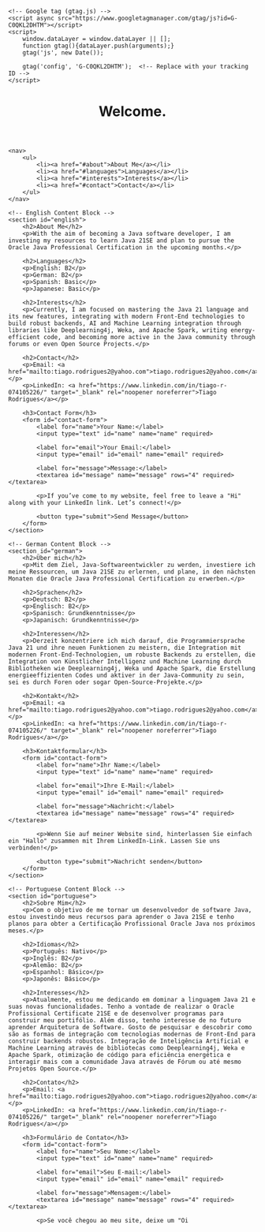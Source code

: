 <!DOCTYPE html>
<html lang="en">
<head>
    <meta charset="UTF-8">
    <meta name="viewport" content="width=device-width, initial-scale=1.0">
    <meta name="description" content="Tiago Rodrigues - Web Developer passionate about AI, Quantum Computing, Cybersecurity, and more.">
    <meta name="author" content="Tiago Rodrigues">
    <meta name="keywords" content="Web Developer, AI, Quantum Computing, Cybersecurity, E-Commerce">
    <meta property="og:title" content="Tiago Rodrigues - My Career in Tech">
    <title>Tiago Rodrigues - My Career in Tech</title>
    <link rel="stylesheet" href="styles.css">

    <!-- Google tag (gtag.js) -->
    <script async src="https://www.googletagmanager.com/gtag/js?id=G-C0QKL2DHTM"></script>
    <script>
        window.dataLayer = window.dataLayer || [];
        function gtag(){dataLayer.push(arguments);}
        gtag('js', new Date());

        gtag('config', 'G-C0QKL2DHTM');  <!-- Replace with your tracking ID -->
    </script>
</head>
<body>
    <header>
        <!-- English greeting -->
        <h1>Welcome.</h1>
    </header>

    <nav>
        <ul>
            <li><a href="#about">About Me</a></li>
            <li><a href="#languages">Languages</a></li>
            <li><a href="#interests">Interests</a></li>
            <li><a href="#contact">Contact</a></li>
        </ul>
    </nav>

    <!-- English Content Block -->
    <section id="english">
        <h2>About Me</h2>
        <p>With the aim of becoming a Java software developer, I am investing my resources to learn Java 21SE and plan to pursue the Oracle Java Professional Certification in the upcoming months.</p>

        <h2>Languages</h2>
        <p>English: B2</p>
        <p>German: B2</p>
        <p>Spanish: Basic</p>
        <p>Japanese: Basic</p>

        <h2>Interests</h2>
        <p>Currently, I am focused on mastering the Java 21 language and its new features, integrating with modern Front-End technologies to build robust backends, AI and Machine Learning integration through libraries like Deeplearning4j, Weka, and Apache Spark, writing energy-efficient code, and becoming more active in the Java community through forums or even Open Source Projects.</p>

        <h2>Contact</h2>
        <p>Email: <a href="mailto:tiago.rodrigues2@yahoo.com">tiago.rodrigues2@yahoo.com</a></p>
        <p>LinkedIn: <a href="https://www.linkedin.com/in/tiago-r-074105226/" target="_blank" rel="noopener noreferrer">Tiago Rodrigues</a></p>

        <h3>Contact Form</h3>
        <form id="contact-form">
            <label for="name">Your Name:</label>
            <input type="text" id="name" name="name" required>

            <label for="email">Your Email:</label>
            <input type="email" id="email" name="email" required>

            <label for="message">Message:</label>
            <textarea id="message" name="message" rows="4" required></textarea>

            <p>If you’ve come to my website, feel free to leave a "Hi" along with your LinkedIn link. Let’s connect!</p>

            <button type="submit">Send Message</button>
        </form>
    </section>

    <!-- German Content Block -->
    <section id="german">
        <h2>Über mich</h2>
        <p>Mit dem Ziel, Java-Softwareentwickler zu werden, investiere ich meine Ressourcen, um Java 21SE zu erlernen, und plane, in den nächsten Monaten die Oracle Java Professional Certification zu erwerben.</p>

        <h2>Sprachen</h2>
        <p>Deutsch: B2</p>
        <p>Englisch: B2</p>
        <p>Spanisch: Grundkenntnisse</p>
        <p>Japanisch: Grundkenntnisse</p>

        <h2>Interessen</h2>
        <p>Derzeit konzentriere ich mich darauf, die Programmiersprache Java 21 und ihre neuen Funktionen zu meistern, die Integration mit modernen Front-End-Technologien, um robuste Backends zu erstellen, die Integration von Künstlicher Intelligenz und Machine Learning durch Bibliotheken wie Deeplearning4j, Weka und Apache Spark, die Erstellung energieeffizienten Codes und aktiver in der Java-Community zu sein, sei es durch Foren oder sogar Open-Source-Projekte.</p>

        <h2>Kontakt</h2>
        <p>Email: <a href="mailto:tiago.rodrigues2@yahoo.com">tiago.rodrigues2@yahoo.com</a></p>
        <p>LinkedIn: <a href="https://www.linkedin.com/in/tiago-r-074105226/" target="_blank" rel="noopener noreferrer">Tiago Rodrigues</a></p>

        <h3>Kontaktformular</h3>
        <form id="contact-form">
            <label for="name">Ihr Name:</label>
            <input type="text" id="name" name="name" required>

            <label for="email">Ihre E-Mail:</label>
            <input type="email" id="email" name="email" required>

            <label for="message">Nachricht:</label>
            <textarea id="message" name="message" rows="4" required></textarea>

            <p>Wenn Sie auf meiner Website sind, hinterlassen Sie einfach ein "Hallo" zusammen mit Ihrem LinkedIn-Link. Lassen Sie uns verbinden!</p>

            <button type="submit">Nachricht senden</button>
        </form>
    </section>

    <!-- Portuguese Content Block -->
    <section id="portuguese">
        <h2>Sobre Mim</h2>
        <p>Com o objetivo de me tornar um desenvolvedor de software Java, estou investindo meus recursos para aprender o Java 21SE e tenho planos para obter a Certificação Profissional Oracle Java nos próximos meses.</p>

        <h2>Idiomas</h2>
        <p>Português: Nativo</p>
        <p>Inglês: B2</p>
        <p>Alemão: B2</p>
        <p>Espanhol: Básico</p>
        <p>Japonês: Básico</p>

        <h2>Interesses</h2>
        <p>Atualmente, estou me dedicando em dominar a linguagem Java 21 e suas novas funcionalidades. Tenho a vontade de realizar o Oracle Profissional Certificate 21SE e de desenvolver programas para construir meu portifólio. Além disso, tenho interesse de no futuro aprender Arquitetura de Software. Gosto de pesquisar e descobrir como são as formas de integração com tecnologias modernas de Front-End para construir backends robustos. Integração de Inteligência Artificial e Machine Learning através de bibliotecas como Deeplearning4j, Weka e Apache Spark, otimização de código para eficiência energética e interagir mais com a comunidade Java através de Fórum ou até mesmo Projetos Open Source.</p>

        <h2>Contato</h2>
        <p>Email: <a href="mailto:tiago.rodrigues2@yahoo.com">tiago.rodrigues2@yahoo.com</a></p>
        <p>LinkedIn: <a href="https://www.linkedin.com/in/tiago-r-074105226/" target="_blank" rel="noopener noreferrer">Tiago Rodrigues</a></p>

        <h3>Formulário de Contato</h3>
        <form id="contact-form">
            <label for="name">Seu Nome:</label>
            <input type="text" id="name" name="name" required>

            <label for="email">Seu E-mail:</label>
            <input type="email" id="email" name="email" required>

            <label for="message">Mensagem:</label>
            <textarea id="message" name="message" rows="4" required></textarea>

            <p>Se você chegou ao meu site, deixe um "Oi

